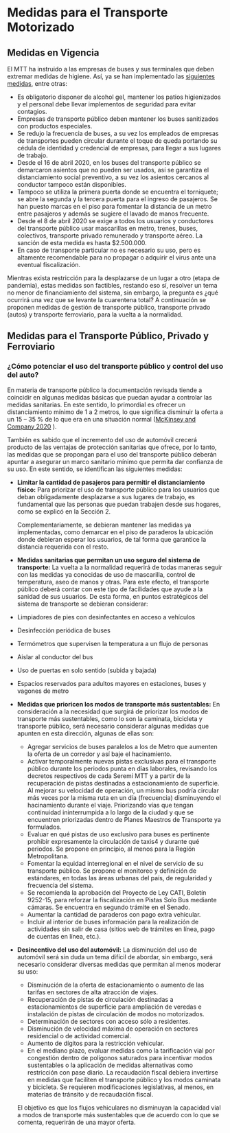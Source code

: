 # Medidas para el Transporte Motorizado

## Medidas en Vigencia

El MTT ha instruido a las empresas de buses y sus terminales que deben extremar medidas de higiene. Así, ya se han implementado las [siguientes medidas](http://www.red.cl/noticias/transporte-publico-adopta-medidas-preventivas-ante-la-pandemia-covid-19), entre otras:

- Es obligatorio disponer de alcohol gel, mantener los patios higienizados y el personal debe llevar implementos de seguridad para evitar contagios.
- Empresas de transporte público deben mantener los buses sanitizados con productos especiales.
- Se redujo la frecuencia de buses, a su vez los empleados de empresas de transportes pueden circular durante el toque de queda portando su cédula de identidad y credencial de empresas, para llegar a sus lugares de trabajo.
- Desde el 16 de abril 2020, en los buses del transporte público se demarcaron asientos que no pueden ser usados, así se garantiza el distanciamiento social preventivo, a su vez los asientos cercanos al conductor tampoco están disponibles.
- Tampoco se utiliza la primera puerta donde se encuentra el torniquete; se abre la segunda y la tercera puerta para el ingreso de pasajeros. Se han puesto marcas en el piso para fomentar la distancia de un metro entre pasajeros y además se sugiere el lavado de manos frecuente.
- Desde el 8 de abril 2020 se exige a todos los usuarios y conductores del transporte público usar mascarillas en metro, trenes, buses, colectivos, transporte privado remunerado y transporte aéreo. La sanción de esta medida es hasta $2.500.000. 
- En caso de transporte particular no es necesario su uso, pero es altamente recomendable para no propagar o adquirir el virus ante una eventual fiscalización.

Mientras exista restricción para la desplazarse de un lugar a otro (etapa de pandemia), estas medidas son factibles, restando eso sí, resolver un tema no menor de financiamiento del sistema, sin embargo, la pregunta es ¿qué ocurrirá una vez que se levante la cuarentena total? A continuación se proponen medidas de gestión de transporte público, transporte privado (autos) y transporte ferroviario, para la vuelta a la normalidad.

##	Medidas para el Transporte Público, Privado y Ferroviario

###	¿Cómo potenciar el uso del transporte público y control del uso del auto?

En materia de transporte público la documentación revisada tiende a coincidir en algunas medidas básicas que puedan ayudar a controlar las medidas sanitarias. En este sentido, lo primordial es ofrecer un distanciamiento mínimo de 1 a 2 metros, lo que significa disminuir la oferta a un 15 – 35 % de lo que era en una situación normal ([McKinsey and Company 2020](https://www.mckinsey.com/industries/travel-logistics-and-transport-infrastructure/our-insights/restoring-public-transit-amid-covid-19-what-european-cities-can-learn-from-one-another) ). 

También es sabido que el incremento del uso de automóvil crecerá producto de las ventajas de protección sanitarias que ofrece, por lo tanto, las medidas que se propongan para el uso del transporte público deberán apuntar a asegurar un marco sanitario mínimo que permita dar confianza de su uso. En este sentido, se identifican las siguientes medidas:

- **Limitar la cantidad de pasajeros para permitir el distanciamiento físico:** Para priorizar el uso de transporte público para los usuarios que deban obligadamente desplazarse a sus lugares de trabajo, es fundamental que las personas que puedan trabajen desde sus hogares, como se explicó en la Sección 2.

  Complementariamente, se debieran mantener las medidas ya implementadas, como demarcar en el piso de paraderos la ubicación donde debieran esperar los usuarios, de tal forma que garantice la distancia requerida con el resto. 



-	**Medidas sanitarias que permitan un uso seguro del sistema de transporte:** La vuelta a la normalidad requerirá de todas maneras seguir con las medidas ya conocidas de uso de mascarilla, control de temperatura, aseo de manos y otras. Para este efecto, el transporte público deberá contar con este tipo de facilidades que ayude a la sanidad de sus usuarios. De esta forma, en puntos estratégicos del sistema de transporte se debieran considerar:
-	Limpiadores de pies con desinfectantes en acceso a vehículos
-	Desinfección periódica de buses
-	Termómetros que supervisen la temperatura a un flujo de personas
-	Aislar al conductor del bus
-	Uso de puertas en solo sentido (subida y bajada)
-	Espacios reservados para adultos mayores en estaciones, buses y vagones de metro


- **Medidas que prioricen los modos de transporte más sustentables:** En consideración a la necesidad que surgirá de priorizar los modos de transporte más sustentables, como lo son la caminata, bicicleta y transporte público, será necesario considerar algunas medidas que apunten en esta dirección, algunas de ellas son:
  -	Agregar servicios de buses paralelos a los de Metro que aumenten la oferta de un corredor y así baje el hacinamiento.
  -	Activar temporalmente nuevas pistas exclusivas para el transporte público durante los periodos punta en días laborales, revisando los decretos respectivos de cada Seremi MTT  y a partir de la recuperación de pistas destinadas a estacionamiento de superficie. Al mejorar su velocidad de operación, un mismo bus podría circular más veces por la misma ruta en un día (frecuencia) disminuyendo el hacinamiento durante el viaje. Priorizando vías que tengan continuidad ininterrumpida a lo largo de la ciudad y que se encuentren priorizadas dentro de Planes Maestros de Transporte ya formulados. 
  -	Evaluar en qué pistas de uso exclusivo para buses es pertinente prohibir expresamente la circulación de taxis4 y durante qué periodos. Se propone en principio, al menos para la Región Metropolitana.
  -	Fomentar la equidad interregional en el nivel de servicio de su transporte público. Se propone el monitoreo y definición de estándares, en todas las áreas urbanas del país, de regularidad y frecuencia del sistema. 
  -	Se recomienda la aprobación del Proyecto de Ley CATI, Boletín 9252-15, para reforzar la fiscalización en Pistas Solo Bus mediante cámaras. Se encuentra en segundo trámite en el Senado.
  -	Aumentar la cantidad de paraderos con pago extra vehicular.
  -	Incluir al interior de buses información para la realización de actividades sin salir de casa (sitios web de trámites en línea, pago de cuentas en línea, etc.).

- **Desincentivo del uso del automóvil:** La disminución del uso de automóvil será sin duda un tema difícil de abordar, sin embargo, será necesario considerar diversas medidas que permitan al menos moderar su uso:
  -	Disminución de la oferta de estacionamiento o aumento de las tarifas en sectores de alta atracción de viajes.
  -	Recuperación de pistas de circulación destinadas a estacionamientos de superficie para ampliación de veredas e instalación de pistas de circulación de modos no motorizados.
  -	Determinación de sectores con acceso sólo a residentes.
  -	Disminución de velocidad máxima de operación en sectores residencial o de actividad comercial.
  -	Aumento de dígitos para la restricción vehicular.
  -	En el mediano plazo, evaluar medidas como la tarificación vial por congestión dentro de polígonos saturados para incentivar modos sustentables o la aplicación de medidas alternativas como restricción con pase diario. La recaudación fiscal debiera invertirse en medidas que faciliten el transporte público y los modos caminata y bicicleta. Se requieren modificaciones legislativas, al menos, en materias de tránsito y de recaudación fiscal.

  El objetivo es que los flujos vehiculares no disminuyan la capacidad vial a modos de transporte más sustentables que de acuerdo con lo que se comenta, requerirán de una mayor oferta.

